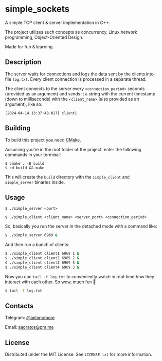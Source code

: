 # simple_sockets

A simple TCP client &amp; server implementation in C++.

The project utilizes such concepts as concurrency, Linux network programming,
Object-Oriented Design.

Made for fun & learning.

## Description

The server waits for connections and logs the data sent by the clients into
file `log.txt`. Every client connection is processed in a separate thread.

The client connects to the server every `<connection_period>`
seconds (provided as an argument) and sends it a string with the current
timestamp (down to milliseconds) with the `<client_name>` (also provided
as an argument), like so:

```
[2024-04-14 13:37:48.817] client1 
```

## Building

To build this project you need [CMake](https://cmake.org).

Assuming you're in the root folder of the project, enter the following
commands in your terminal:

```shell
$ cmake . -B build 
$ cd build && make
```

This will create the `build` directory with the `simple_client` and
`simple_server` binaries inside.

## Usage

```shell
$ ./simple_server <port>
```

```shell
$ ./simple_client <client_name> <server_port> <connection_period>
```

So, basically you run the server in the detached mode with a command like:

```bash
$ ./simple_server 6969 &
```

And then run a bunch of clients:

```bash
$ ./simple_client client1 6969 1 &
$ ./simple_client client2 6969 2 &
$ ./simple_client client3 6969 5 &
$ ./simple_client client4 6969 3 &
```

Now you can `tail -f log.txt` to conveniently watch in real-time how they
interact with each other. So wow, much fun :moyai:

```bash
$ tail -f log.txt
```

## Contacts

Telegram: [@antonomore](https://t.me/antonomore)

Email: <aaoratos@pm.me>

## License

Distributed under the MIT License. See `LICENSE.txt` for more information.